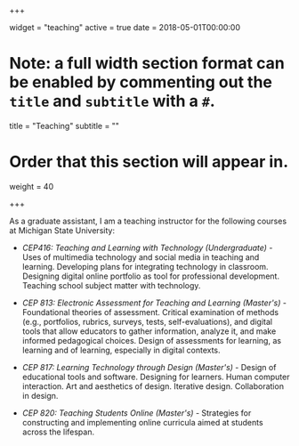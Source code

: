 +++

widget = "teaching"
active = true
date = 2018-05-01T00:00:00

# Note: a full width section format can be enabled by commenting out the `title` and `subtitle` with a `#`.
title = "Teaching"
subtitle = ""

# Order that this section will appear in.
weight = 40

+++

As a graduate assistant, I am a teaching instructor for the following courses at Michigan State University:

- *CEP416: Teaching and Learning with Technology (Undergraduate)* - 
Uses of multimedia technology and social media in teaching and learning. Developing plans for integrating technology in classroom. Designing digital online portfolio as tool for professional development. Teaching school subject matter with technology.

- *CEP 813: Electronic Assessment for Teaching and Learning (Master's)* - 
Foundational theories of assessment. Critical examination of methods (e.g., portfolios, rubrics, surveys, tests, self-evaluations), and digital tools that allow educators to gather information, analyze it, and make informed pedagogical choices. Design of assessments for learning, as learning and of learning, especially in digital contexts.

- *CEP 817: Learning Technology through Design (Master's)* - 
Design of educational tools and software. Designing for learners. Human computer interaction. Art and aesthetics of design. Iterative design. Collaboration in design.

- *CEP 820: Teaching Students Online (Master's)* - 
Strategies for constructing and implementing online curricula aimed at students across the lifespan.